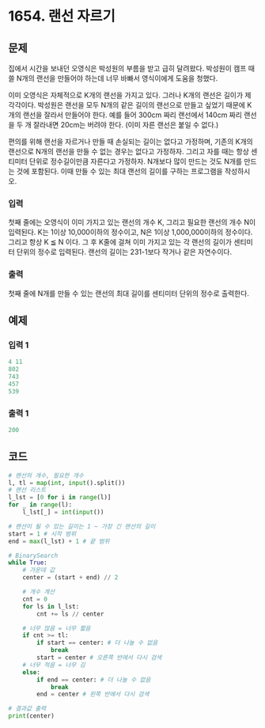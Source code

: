 #  1654. 랜선 자르기

## 문제

집에서 시간을 보내던 오영식은 박성원의 부름을 받고 급히 달려왔다. 박성원이 캠프 때 쓸 N개의 랜선을 만들어야 하는데 너무 바빠서 영식이에게 도움을 청했다.

이미 오영식은 자체적으로 K개의 랜선을 가지고 있다. 그러나 K개의 랜선은 길이가 제각각이다. 박성원은 랜선을 모두 N개의 같은 길이의 랜선으로 만들고 싶었기 때문에 K개의 랜선을 잘라서 만들어야 한다. 예를 들어 300cm 짜리 랜선에서 140cm 짜리 랜선을 두 개 잘라내면 20cm는 버려야 한다. (이미 자른 랜선은 붙일 수 없다.)

편의를 위해 랜선을 자르거나 만들 때 손실되는 길이는 없다고 가정하며, 기존의 K개의 랜선으로 N개의 랜선을 만들 수 없는 경우는 없다고 가정하자. 그리고 자를 때는 항상 센티미터 단위로 정수길이만큼 자른다고 가정하자. N개보다 많이 만드는 것도 N개를 만드는 것에 포함된다. 이때 만들 수 있는 최대 랜선의 길이를 구하는 프로그램을 작성하시오.



### 입력

첫째 줄에는 오영식이 이미 가지고 있는 랜선의 개수 K, 그리고 필요한 랜선의 개수 N이 입력된다. K는 1이상 10,000이하의 정수이고, N은 1이상 1,000,000이하의 정수이다. 그리고 항상 K ≦ N 이다. 그 후 K줄에 걸쳐 이미 가지고 있는 각 랜선의 길이가 센티미터 단위의 정수로 입력된다. 랜선의 길이는 231-1보다 작거나 같은 자연수이다.

### 출력

첫째 줄에 N개를 만들 수 있는 랜선의 최대 길이를 센티미터 단위의 정수로 출력한다.





## 예제

### 입력 1

```python
4 11
802
743
457
539
```

### 출력 1

```python
200
```





## 코드

```python
# 랜선의 개수, 필요한 개수
l, tl = map(int, input().split())
# 랜선 리스트
l_lst = [0 for i in range(l)]
for _ in range(l):
    l_lst[_] = int(input())

# 랜선이 될 수 있는 길이는 1 ~ 가장 긴 랜선의 길이
start = 1 # 시작 범위
end = max(l_lst) + 1 # 끝 범위

# BinarySearch
while True:
    # 가운데 값
    center = (start + end) // 2

    # 개수 계산
    cnt = 0
    for ls in l_lst:
        cnt += ls // center

    # 너무 많음 = 너무 짧음
    if cnt >= tl:
        if start == center: # 더 나눌 수 없음
            break
        start = center # 오른쪽 반에서 다시 검색
    # 너무 적음 = 너무 김
    else:
        if end == center: # 더 나눌 수 없음
            break
        end = center # 왼쪽 반에서 다시 검색

# 결과값 출력
print(center)
```
